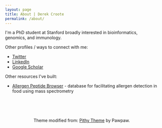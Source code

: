 ```yaml
---
layout: page
title: About | Derek Croote
permalink: /about/
---
```


<p>I'm a PhD student at Stanford broadly interested in bioinformatics, genomics, and immunology.</p>

Other profiles / ways to connect with me:

<ul>
  <li><a href="https://twitter.com/DerekCroote" target="_blank">Twitter</a></li>
  <li><a href="https://www.linkedin.com/in/dcroote" target="_blank">LinkedIn</a></li>
  <li><a href="https://scholar.google.com/citations?user=PevRGmgAAAAJ&hl=en" target="_blank">Google Scholar</a></li>
</ul>

Other resources I've built:
<ul>
  <li><a href="https://www.allergenpeptidebrowser.org/" target="_blank">Allergen Peptide Browser</a> - database for facilitating allergen detection in food using mass spectrometry</li>
</ul>

<br />
<br />
<br />
<p style="text-align:center">
  Theme modified from: <a href="https://github.com/smallmuou/Jekyll-Pithy" target="_blank">Pithy Theme</a> by Pawpaw.
</p>

